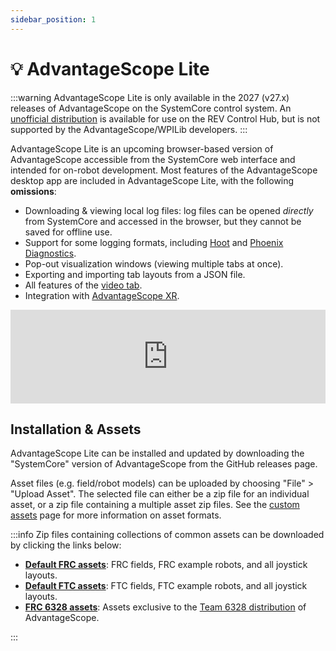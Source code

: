 ```yaml
---
sidebar_position: 1
---
```


# 💡 AdvantageScope Lite

:::warning
AdvantageScope Lite is only available in the 2027 (v27.x) releases of AdvantageScope on the SystemCore control system. An [unofficial distribution](/overview/installation#unofficial-distributions) is available for use on the REV Control Hub, but is not supported by the AdvantageScope/WPILib developers.
:::

AdvantageScope Lite is an upcoming browser-based version of AdvantageScope accessible from the SystemCore web interface and intended for on-robot development. Most features of the AdvantageScope desktop app are included in AdvantageScope Lite, with the following **omissions**:

- Downloading & viewing local log files: log files can be opened _directly_ from SystemCore and accessed in the browser, but they cannot be saved for offline use.
- Support for some logging formats, including [Hoot](https://v6.docs.ctr-electronics.com/en/stable/docs/api-reference/api-usage/signal-logging.html) and [Phoenix Diagnostics](/overview/live-sources/phoenix-diagnostics).
- Pop-out visualization windows (viewing multiple tabs at once).
- Exporting and importing tab layouts from a JSON file.
- All features of the [video tab](/tab-reference/video).
- Integration with [AdvantageScope XR](/tab-reference/3d-field/advantagescope-xr).

<iframe width="100%" style={{"aspect-ratio": "16 / 9"}} src="https://www.youtube.com/embed/lHsak9Mmx2M" title="AdvantageScope Lite Demo" frameborder="0" allow="accelerometer; autoplay; clipboard-write; encrypted-media; gyroscope; picture-in-picture; web-share" referrerpolicy="strict-origin-when-cross-origin" allowfullscreen></iframe>

## Installation & Assets

AdvantageScope Lite can be installed and updated by downloading the "SystemCore" version of AdvantageScope from the GitHub releases page.

Asset files (e.g. field/robot models) can be uploaded by choosing "File" > "Upload Asset". The selected file can either be a zip file for an individual asset, or a zip file containing a multiple asset zip files. See the [custom assets](/more-features/custom-assets/) page for more information on asset formats.

:::info
Zip files containing collections of common assets can be downloaded by clicking the links below:

- [**Default FRC assets**](https://github.com/Mechanical-Advantage/AdvantageScopeAssets/releases/download/default-assets-v2/AllAssetsDefaultFRC.zip): FRC fields, FRC example robots, and all joystick layouts.
- [**Default FTC assets**](https://github.com/Mechanical-Advantage/AdvantageScopeAssets/releases/download/default-assets-v2/AllAssetsDefaultFTC.zip): FTC fields, FTC example robots, and all joystick layouts.
- [**FRC 6328 assets**](https://github.com/Mechanical-Advantage/AdvantageScopeAssets/releases/download/frc-6328-assets-v2/AllAssetsFRC6328.zip): Assets exclusive to the [Team 6328 distribution](/overview/installation#team-6328) of AdvantageScope.

:::

